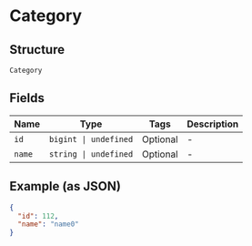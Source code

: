 
# Category

## Structure

`Category`

## Fields

| Name | Type | Tags | Description |
|  --- | --- | --- | --- |
| `id` | `bigint \| undefined` | Optional | - |
| `name` | `string \| undefined` | Optional | - |

## Example (as JSON)

```json
{
  "id": 112,
  "name": "name0"
}
```

